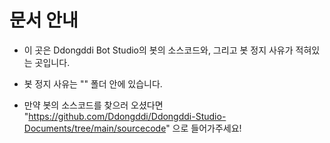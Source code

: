 # 문서 안내

* 이 곳은 Ddongddi Bot Studio의 봇의 소스코드와, 그리고 봇 정지 사유가 적혀있는 곳입니다.

* 봇 정지 사유는 "" 폴더 안에 있습니다.

* 만약 봇의 소스코드를 찾으러 오셨다면 "https://github.com/Ddongddi/Ddongddi-Studio-Documents/tree/main/sourcecode" 으로 들어가주세요!